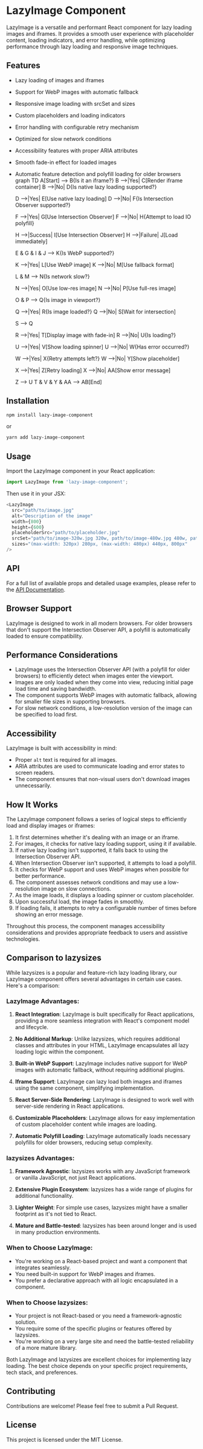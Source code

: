 # LazyImage Component

LazyImage is a versatile and performant React component for lazy loading images and iframes. It provides a smooth user experience with placeholder content, loading indicators, and error handling, while optimizing performance through lazy loading and responsive image techniques.

## Features

- Lazy loading of images and iframes
- Support for WebP images with automatic fallback
- Responsive image loading with srcSet and sizes
- Custom placeholders and loading indicators
- Error handling with configurable retry mechanism
- Optimized for slow network conditions
- Accessibility features with proper ARIA attributes
- Smooth fade-in effect for loaded images
- Automatic feature detection and polyfill loading for older browsers
    graph TD
    A[Start] --> B{Is it an iframe?}
    B -->|Yes| C[Render iframe container]
    B -->|No| D{Is native lazy loading supported?}
    
    D -->|Yes| E[Use native lazy loading]
    D -->|No| F{Is Intersection Observer supported?}
    
    F -->|Yes| G[Use Intersection Observer]
    F -->|No| H{Attempt to load IO polyfill}
    
    H -->|Success| I[Use Intersection Observer]
    H -->|Failure| J[Load immediately]
    
    E & G & I & J --> K{Is WebP supported?}
    
    K -->|Yes| L[Use WebP image]
    K -->|No| M[Use fallback format]
    
    L & M --> N{Is network slow?}
    
    N -->|Yes| O[Use low-res image]
    N -->|No| P[Use full-res image]
    
    O & P --> Q{Is image in viewport?}
    
    Q -->|Yes| R{Is image loaded?}
    Q -->|No| S[Wait for intersection]
    
    S --> Q
    
    R -->|Yes| T[Display image with fade-in]
    R -->|No| U{Is loading?}
    
    U -->|Yes| V[Show loading spinner]
    U -->|No| W{Has error occurred?}
    
    W -->|Yes| X{Retry attempts left?}
    W -->|No| Y[Show placeholder]
    
    X -->|Yes| Z[Retry loading]
    X -->|No| AA[Show error message]
    
    Z --> U
    T & V & Y & AA --> AB[End]

## Installation

```bash
npm install lazy-image-component
```

or

```bash
yarn add lazy-image-component
```

## Usage

Import the LazyImage component in your React application:

```javascript
import LazyImage from 'lazy-image-component';
```

Then use it in your JSX:

```javascript
<LazyImage
  src="path/to/image.jpg"
  alt="Description of the image"
  width={800}
  height={600}
  placeholderSrc="path/to/placeholder.jpg"
  srcSet="path/to/image-320w.jpg 320w, path/to/image-480w.jpg 480w, path/to/image-800w.jpg 800w"
  sizes="(max-width: 320px) 280px, (max-width: 480px) 440px, 800px"
/>
```

## API

For a full list of available props and detailed usage examples, please refer to the [API Documentation](./API.md).

## Browser Support

LazyImage is designed to work in all modern browsers. For older browsers that don't support the Intersection Observer API, a polyfill is automatically loaded to ensure compatibility.

## Performance Considerations

- LazyImage uses the Intersection Observer API (with a polyfill for older browsers) to efficiently detect when images enter the viewport.
- Images are only loaded when they come into view, reducing initial page load time and saving bandwidth.
- The component supports WebP images with automatic fallback, allowing for smaller file sizes in supporting browsers.
- For slow network conditions, a low-resolution version of the image can be specified to load first.

## Accessibility

LazyImage is built with accessibility in mind:
- Proper `alt` text is required for all images.
- ARIA attributes are used to communicate loading and error states to screen readers.
- The component ensures that non-visual users don't download images unnecessarily.

## How It Works

The LazyImage component follows a series of logical steps to efficiently load and display images or iframes:

1. It first determines whether it's dealing with an image or an iframe.
2. For images, it checks for native lazy loading support, using it if available.
3. If native lazy loading isn't supported, it falls back to using the Intersection Observer API.
4. When Intersection Observer isn't supported, it attempts to load a polyfill.
5. It checks for WebP support and uses WebP images when possible for better performance.
6. The component assesses network conditions and may use a low-resolution image on slow connections.
7. As the image loads, it displays a loading spinner or custom placeholder.
8. Upon successful load, the image fades in smoothly.
9. If loading fails, it attempts to retry a configurable number of times before showing an error message.

Throughout this process, the component manages accessibility considerations and provides appropriate feedback to users and assistive technologies.

## Comparison to lazysizes

While lazysizes is a popular and feature-rich lazy loading library, our LazyImage component offers several advantages in certain use cases. Here's a comparison:

### LazyImage Advantages:

1. **React Integration**: LazyImage is built specifically for React applications, providing a more seamless integration with React's component model and lifecycle.

2. **No Additional Markup**: Unlike lazysizes, which requires additional classes and attributes in your HTML, LazyImage encapsulates all lazy loading logic within the component.

3. **Built-in WebP Support**: LazyImage includes native support for WebP images with automatic fallback, without requiring additional plugins.

4. **Iframe Support**: LazyImage can lazy load both images and iframes using the same component, simplifying implementation.

5. **React Server-Side Rendering**: LazyImage is designed to work well with server-side rendering in React applications.

6. **Customizable Placeholders**: LazyImage allows for easy implementation of custom placeholder content while images are loading.

7. **Automatic Polyfill Loading**: LazyImage automatically loads necessary polyfills for older browsers, reducing setup complexity.

### lazysizes Advantages:

1. **Framework Agnostic**: lazysizes works with any JavaScript framework or vanilla JavaScript, not just React applications.

2. **Extensive Plugin Ecosystem**: lazysizes has a wide range of plugins for additional functionality.

3. **Lighter Weight**: For simple use cases, lazysizes might have a smaller footprint as it's not tied to React.

4. **Mature and Battle-tested**: lazysizes has been around longer and is used in many production environments.

### When to Choose LazyImage:

- You're working on a React-based project and want a component that integrates seamlessly.
- You need built-in support for WebP images and iframes.
- You prefer a declarative approach with all logic encapsulated in a component.

### When to Choose lazysizes:

- Your project is not React-based or you need a framework-agnostic solution.
- You require some of the specific plugins or features offered by lazysizes.
- You're working on a very large site and need the battle-tested reliability of a more mature library.

Both LazyImage and lazysizes are excellent choices for implementing lazy loading. The best choice depends on your specific project requirements, tech stack, and preferences.

## Contributing

Contributions are welcome! Please feel free to submit a Pull Request.

## License

This project is licensed under the MIT License.
